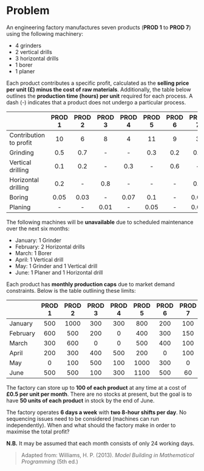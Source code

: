 # Problem

An engineering factory manufactures seven products (**PROD 1** to **PROD 7**) using the following machinery:

- 4 grinders
- 2 vertical drills
- 3 horizontal drills
- 1 borer
- 1 planer

Each product contributes a specific profit, calculated as the **selling price per unit (£) minus the cost of raw
materials**. Additionally, the table below outlines the **production time (hours) per unit** required for each process.
A dash (-) indicates that a product does not undergo a particular process.

|                        | PROD 1 | PROD 2 | PROD 3 | PROD 4 | PROD 5 | PROD 6 | PROD 7 |
| ---------------------- | :----: | :----: | :----: | :----: | :----: | :----: | :----: |
| Contribution to profit |   10   |   6    |   8    |   4    |   11   |   9    |   3    |
| Grinding               |  0.5   |  0.7   |   -    |   -    |  0.3   |  0.2   |  0.5   |
| Vertical drilling      |  0.1   |  0.2   |   -    |  0.3   |   -    |  0.6   |   -    |
| Horizontal drilling    |  0.2   |   -    |  0.8   |   -    |   -    |   -    |  0.6   |
| Boring                 |  0.05  |  0.03  |   -    |  0.07  |  0.1   |   -    |  0.08  |
| Planing                |   -    |   -    |  0.01  |   -    |  0.05  |   -    |  0.05  |

The following machines will be **unavailable** due to scheduled maintenance over the next six months:

- January: 1 Grinder
- February: 2 Horizontal drills
- March: 1 Borer
- April: 1 Vertical drill
- May: 1 Grinder and 1 Vertical drill
- June: 1 Planer and 1 Horizontal drill

Each product has **monthly production caps** due to market demand constraints. Below is the table outlining these
limits:

|          | PROD 1 | PROD 2 | PROD 3 | PROD 4 | PROD 5 | PROD 6 | PROD 7 |
| -------- | :----: | :----: | :----: | :----: | :----: | :----: | :----: |
| January  |  500   |  1000  |  300   |  300   |  800   |  200   |  100   |
| February |  600   |  500   |  200   |   0    |  400   |  300   |  150   |
| March    |  300   |  600   |   0    |   0    |  500   |  400   |  100   |
| April    |  200   |  300   |  400   |  500   |  200   |   0    |  100   |
| May      |   0    |  100   |  500   |  100   |  1000  |  300   |   0    |
| June     |  500   |  500   |  100   |  300   |  1100  |  500   |   60   |

The factory can store up to **100 of each product** at any time at a cost of **£0.5 per unit per month**. There are no
stocks at present, but the goal is to have **50 units of each product** in stock by the end of June.

The factory operates **6 days a week** with **two 8-hour shifts per day**. No sequencing issues need to be considered
(machines can run independently). When and what should the factory make in order to maximise the total profit?

**N.B.** It may be assumed that each month consists of only 24 working days.

> Adapted from: Williams, H. P. (2013). *Model Building in Mathematical Programming* (5th ed.)
